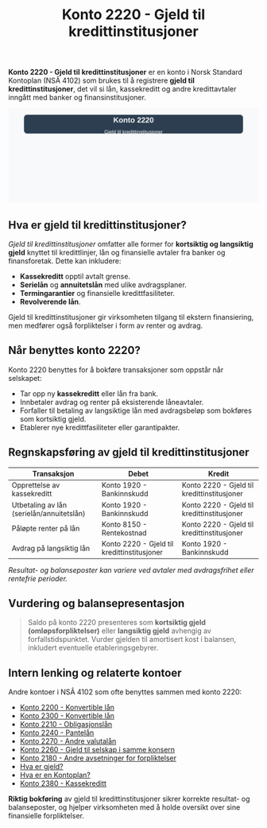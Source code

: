 ﻿---
title: "Konto 2220 - Gjeld til kredittinstitusjoner"
seoTitle: "Konto 2220 | Gjeld til kredittinstitusjoner | Kontoplan"
description: "Konto 2220 brukes til å registrere gjeld til kredittinstitusjoner som lån, kassekreditt og andre kredittavtaler. Les om vurdering, balansepresentasjon og typiske bokføringer."
summary: "Konto 2220: gjeld til kredittinstitusjoner, hva som inngår, og hvordan det bokføres og presenteres i balansen."
---

**Konto 2220 - Gjeld til kredittinstitusjoner** er en konto i Norsk Standard Kontoplan (NSÂ 4102) som brukes til å registrere **gjeld til kredittinstitusjoner**, det vil si lån, kassekreditt og andre kredittavtaler inngått med banker og finansinstitusjoner.

![Illustrasjon av konto 2220 gjeld til kredittinstitusjoner](2220-gjeld-til-kredittinstitusjoner-image.svg)

## Hva er gjeld til kredittinstitusjoner?

*Gjeld til kredittinstitusjoner* omfatter alle former for **kortsiktig og langsiktig gjeld** knyttet til kredittlinjer, lån og finansielle avtaler fra banker og finansforetak. Dette kan inkludere:

* **Kassekreditt** opptil avtalt grense.
* **Serielån** og **annuitetslån** med ulike avdragsplaner.
* **Termingarantier** og finansielle kredittfasiliteter.
* **Revolverende lån**.

Gjeld til kredittinstitusjoner gir virksomheten tilgang til ekstern finansiering, men medfører også forpliktelser i form av renter og avdrag.

## Når benyttes konto 2220?

Konto 2220 benyttes for å bokføre transaksjoner som oppstår når selskapet:

* Tar opp ny **kassekreditt** eller lån fra bank.
* Innbetaler avdrag og renter på eksisterende låneavtaler.
* Forfaller til betaling av langsiktige lån med avdragsbeløp som bokføres som kortsiktig gjeld.
* Etablerer nye kredittfasiliteter eller garantipakter.

## Regnskapsføring av gjeld til kredittinstitusjoner

| Transaksjon                                    | Debet                               | Kredit                                |
|------------------------------------------------|-------------------------------------|---------------------------------------|
| Opprettelse av kassekreditt                    | Konto 1920 - Bankinnskudd           | Konto 2220 - Gjeld til kredittinstitusjoner |
| Utbetaling av lån (serielån/annuitetslån)       | Konto 1920 - Bankinnskudd           | Konto 2220 - Gjeld til kredittinstitusjoner |
| Påløpte renter på lån                          | Konto 8150 - Rentekostnad           | Konto 2220 - Gjeld til kredittinstitusjoner |
| Avdrag på langsiktig lån                       | Konto 2220 - Gjeld til kredittinstitusjoner | Konto 1920 - Bankinnskudd           |

_*Resultat- og balanseposter kan variere ved avtaler med avdragsfrihet eller rentefrie perioder.*_

## Vurdering og balansepresentasjon

> Saldo på konto 2220 presenteres som **kortsiktig gjeld (omløpsforpliktelser)** eller **langsiktig gjeld** avhengig av forfallstidspunktet. Vurder gjelden til amortisert kost i balansen, inkludert eventuelle etableringsgebyrer.

## Intern lenking og relaterte kontoer

Andre kontoer i NSÂ 4102 som ofte benyttes sammen med konto 2220:

* [Konto 2200 - Konvertible lån](/blogs/kontoplan/2200-konvertible-lan "Konto 2200 - Konvertible lån i Norsk Standard Kontoplan")
* [Konto 2300 - Konvertible lån](/blogs/kontoplan/2300-konvertible-lan "Konto 2300 - Konvertible lån i Norsk Standard Kontoplan")
* [Konto 2210 - Obligasjonslån](/blogs/kontoplan/2210-obligasjonslan "Konto 2210 - Obligasjonslån i Norsk Standard Kontoplan")
* [Konto 2240 - Pantelån](/blogs/kontoplan/2240-pantelan "Konto 2240 - Pantelån i Norsk Standard Kontoplan")
* [Konto 2270 - Andre valutalån](/blogs/kontoplan/2270-andre-valutalan "Konto 2270 - Andre valutalån i Norsk Standard Kontoplan")
* [Konto 2260 - Gjeld til selskap i samme konsern](/blogs/kontoplan/2260-gjeld-til-selskap-i-samme-konsern "Konto 2260 - Gjeld til selskap i samme konsern i Norsk Standard Kontoplan")
* [Konto 2180 - Andre avsetninger for forpliktelser](/blogs/kontoplan/2180-andre-avsetninger-for-forpliktelser "Konto 2180 - Andre avsetninger for forpliktelser i Norsk Standard Kontoplan")
* [Hva er gjeld?](/blogs/regnskap/hva-er-gjeld "Hva er Gjeld i Regnskap? Komplett Guide til Forpliktelser og Gjeldstyper")
* [Hva er en Kontoplan?](/blogs/regnskap/hva-er-kontoplan "Hva er en Kontoplan? Komplett Guide til Kontoplaner i Norsk Regnskap")
* [Konto 2380 - Kassekreditt](/blogs/kontoplan/2380-kassekreditt "Konto 2380 - Kassekreditt i Norsk Standard Kontoplan")

**Riktig bokføring** av gjeld til kredittinstitusjoner sikrer korrekte resultat- og balanseposter, og hjelper virksomheten med å holde oversikt over sine finansielle forpliktelser.






